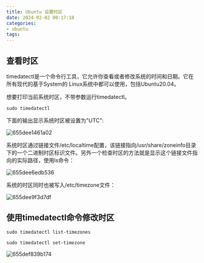 ```yaml
---
title: Ubuntu 设置时区
date: 2024-02-02 00:17:18
categories:
- ubuntu
tags:
---
```

## 查看时区

timedatectl是一个命令行工具，它允许你查看或者修改系统的时间和日期。它在所有现代的基于System的 Linux系统中都可以使用，包括Ubuntu20.04。

想要打印当前系统时区，不带参数运行timedatectl。

```shell
sudo timedatectl
```

下面的输出显示系统时区被设置为"UTC":

![655dee1461a02](655dee1461a02.png)

系统时区通过链接文件/etc/localtime配置，该链接指向/usr/share/zoneinfo目录下的一个二进制时区标识文件。另外一个检查时区的方法就是显示这个链接文件指向的实际路径，使用ls命令：

![655dee6edb536](655dee6edb536.png)

系统的时区同时也被写入/etc/timezone文件：

![655dee9f3d7df](655dee9f3d7df.png)

## 使用timedatectl命令修改时区

```shell
sudo timedatectl list-timezones

sudo timedatectl set-timezone
```

![655def839b174](655def839b174.png)
